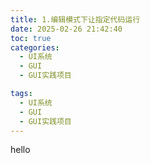 ```yaml
---
title: 1.编辑模式下让指定代码运行
date: 2025-02-26 21:42:40
toc: true
categories:
  - UI系统
  - GUI
  - GUI实践项目

tags:
  - UI系统
  - GUI
  - GUI实践项目
---
```


hello